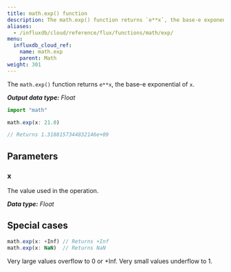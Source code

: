 ```yaml
---
title: math.exp() function
description: The math.exp() function returns `e**x`, the base-e exponential of `x`.
aliases:
  - /influxdb/cloud/reference/flux/functions/math/exp/
menu:
  influxdb_cloud_ref:
    name: math.exp
    parent: Math
weight: 301
---
```


The `math.exp()` function returns `e**x`, the base-e exponential of `x`.

_**Output data type:** Float_

```js
import "math"

math.exp(x: 21.0)

// Returns 1.3188157344832146e+09
```

## Parameters

### x
The value used in the operation.

_**Data type:** Float_

## Special cases
```js
math.exp(x: +Inf) // Returns +Inf
math.exp(x: NaN)  // Returns NaN
```

Very large values overflow to 0 or +Inf. Very small values underflow to 1.
